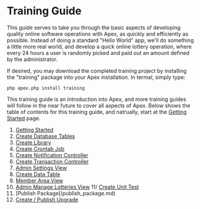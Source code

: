 
# Training Guide

This guide serves to take you through the basic aspects of developing quality online software operations with Apex,
as quickly and efficiently as possible.  Instead of doing a standard "Hello World" app, we'll do something a
little more real world, and develop a quick online lottery operation, where every 24 hours a user is randomly picked and paid out 
an amount defined by the administrator.

If desired, you may download the completed training project by installing the "training" package into your Apex installation.  In termal, simply type:

`php apex.php install training`

This training guide is an introduction into Apex, and more training guides will follow in the 
near future to cover all aspects of Apex.  Below shows the table of contents for this training guide, and natrually, start at the [Getting
Started](getting_started.md) page.

1. [Getting Started](getting_started.md)
2. [Create Database Tables](create_database.md)
3. [Create Library](library.md)
4. [Create Crontab Job](crontab.md)
5. [Create Notification Controller](notification_controller.md)
6. [Create Transaction Controller](transaction_controller.md)
7. [Admin Settings View](admin_settings_view.md)
8. [Create Data Table](data_table.md)
9. [Member Area View](member_area_view.md)
10. [Admin Manage Lotteries View](admin_manage_lotteries_view.md)
11/ [Create Unit Test](unit_test.md)
12. [Publish Package[(publish_package.md)
13. [Create / Publish Upgrade](upgrades.md)



